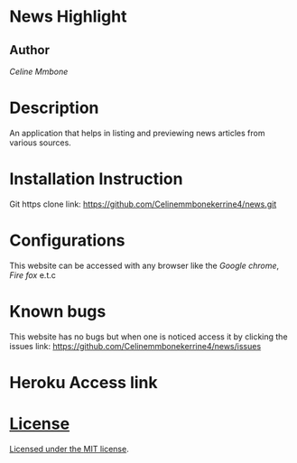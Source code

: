 # News Highlight
## Author
*Celine Mmbone*
# Description
An application that helps in listing and previewing news articles from various sources.   
# Installation Instruction 
Git https clone link: https://github.com/Celinemmbonekerrine4/news.git
# Configurations
This website can be accessed with any browser like the *Google chrome*, *Fire fox* e.t.c
# Known bugs
This website has no bugs but when one is noticed access it by clicking the issues link:
https://github.com/Celinemmbonekerrine4/news/issues
# Heroku Access link
<a href="https://newsarticlehighlights.herokuapp.com/">

 # License
Licensed under the  [MIT license](LICENSE).

